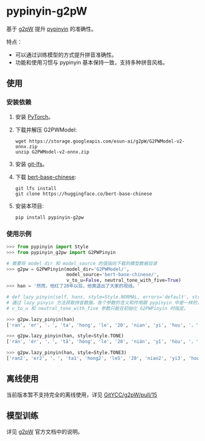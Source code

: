 # pypinyin-g2pW

基于 [g2pW](https://github.com/GitYCC/g2pW/) 提升 [pypinyin](https://github.com/mozillazg/python-pinyin) 的准确性。

特点：

* 可以通过训练模型的方式提升拼音准确性。
* 功能和使用习惯与 pypinyin 基本保持一致，支持多种拼音风格。


## 使用

### 安装依赖

1. 安装 [PyTorch](https://pytorch.org/get-started/locally/)。
2. 下载并解压 G2PWModel:

    ```
    wget https://storage.googleapis.com/esun-ai/g2pW/G2PWModel-v2-onnx.zip
    unzip G2PWModel-v2-onnx.zip
    ```
3. 安装 [git-lfs](https://git-lfs.github.com/)。
4. 下载 [bert-base-chinese](https://huggingface.co/bert-base-chinese):

   ```
   git lfs install
   git clone https://huggingface.co/bert-base-chinese
   ```
5. 安装本项目:

   ```
   pip install pypinyin-g2pw
   ```

### 使用示例

   ```python
   >>> from pypinyin import Style
   >>> from pypinyin_g2pw import G2PWPinyin

   # 需要将 model_dir 和 model_source 的值指向下载的模型数据目录
   >>> g2pw = G2PWPinyin(model_dir='G2PWModel/',
                         model_source='bert-base-chinese/',
                         v_to_u=False, neutral_tone_with_five=True)
   >>> han = '然而，他红了20年以后，他竟退出了大家的视线。'

   # def lazy_pinyin(self, hans, style=Style.NORMAL, errors='default', strict=True, **kwargs)
   # 通过 lazy_pinyin 方法获取拼音数据，各个参数的含义和作用跟 pypinyin 中是一样的，
   # v_to_u 和 neutral_tone_with_five 参数只能在初始化 G2PWPinyin 时指定。

   >>> g2pw.lazy_pinyin(han)
   ['ran', 'er', '，', 'ta', 'hong', 'le', '20', 'nian', 'yi', 'hou', '，', 'ta', 'jing', 'tui', 'chu', 'le', 'da', 'jia', 'de', 'shi', 'xian', '。']

   >>> g2pw.lazy_pinyin(han, style=Style.TONE)
   ['rán', 'ér', '，', 'tā', 'hóng', 'le', '20', 'nián', 'yǐ', 'hòu', '，', 'tā', 'jìng', 'tuì', 'chū', 'le', 'dà', 'jiā', 'de', 'shì', 'xiàn', '。']

   >>> g2pw.lazy_pinyin(han, style=Style.TONE3)
   ['ran2', 'er2', '，', 'ta1', 'hong2', 'le5', '20', 'nian2', 'yi3', 'hou4', '，', 'ta1', 'jing4', 'tui4', 'chu1', 'le5', 'da4', 'jia1', 'de5', 'shi4', 'xian4', '。']
   ```

## 离线使用

当前版本暂不支持完全的离线使用，详见 [GitYCC/g2pW/pull/15](https://github.com/GitYCC/g2pW/pull/15)
<!-- 默认情况下，即便使用了离线的模型数据，程序使用的 transformers 模块仍旧会从 huggingface.co 下载部分模型元数据。 -->
<!-- 可以通过设置环境变量 `TRANSFORMERS_OFFLINE=1` 和 `HF_DATASETS_OFFLINE=1` 禁用获取元数据的操作，实现完全离线使用的需求。 -->


## 模型训练

详见 [g2pW](https://github.com/GitYCC/g2pW/#train-model) 官方文档中的说明。
